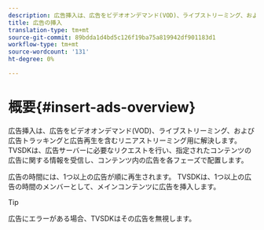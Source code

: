 ```yaml
---
description: 広告挿入は、広告をビデオオンデマンド(VOD)、ライブストリーミング、および広告トラッキングと広告再生を含むリニアストリーミング用に解決します。 TVSDKは、広告サーバーに必要なリクエストを行い、指定されたコンテンツの広告に関する情報を受信し、コンテンツ内の広告を各フェーズで配置します。
title: 広告の挿入
translation-type: tm+mt
source-git-commit: 89bdda1d4bd5c126f19ba75a819942df901183d1
workflow-type: tm+mt
source-wordcount: '131'
ht-degree: 0%

---
```



# 概要{#insert-ads-overview}

広告挿入は、広告をビデオオンデマンド(VOD)、ライブストリーミング、および広告トラッキングと広告再生を含むリニアストリーミング用に解決します。 TVSDKは、広告サーバーに必要なリクエストを行い、指定されたコンテンツの広告に関する情報を受信し、コンテンツ内の広告を各フェーズで配置します。

広告の時間には、1つ以上の広告が順に再生されます。 TVSDKは、1つ以上の広告の時間のメンバーとして、メインコンテンツに広告を挿入します。

>[!TIP]
>
>広告にエラーがある場合、TVSDKはその広告を無視します。